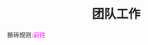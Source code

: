 <html>
	<head>
		<title>tuanduigonzuo</title>
		<style type="text/css">
		<!--
			.purple{color:FF00FF}
		-->
       </style>
	</head>
	<body>
		<h1><center>团队工作</center></h1>
    <div>搬砖规则:<botton title="hello"><a=href="http://www.baidu.com"<span class="purple">前往</span></a></botton></div>
	</body>
</html>
